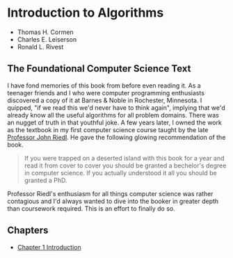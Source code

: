 # Introduction to Algorithms
- Thomas H. Cormen
- Charles E. Leiserson
- Ronald L. Rivest
## The Foundational Computer Science Text
I have fond memories of this book from before even reading it. As a teenager friends and I who were computer programming enthusiasts discovered a copy of it at Barnes & Noble in Rochester, Minnesota. I quipped, "if we read this we'd never have to think again", implying that we'd already know all the useful algorithms for all problem domains. There was an nugget of truth in that youthful joke.
A few years later, I owned the work as the textbook in my first computer science course taught by the late [Professor John Riedl](https://en.wikipedia.org/wiki/John_T._Riedl). He gave the following glowing recommendation of the book.
> If you were trapped on a deserted island with this book for a year and read it from cover to cover you should be granted a bechelor's degree in computer science. If you actually understood it all you should be granted a PhD.

Professor Riedl's enthusiasm for all things computer science was rather contagious and I'd always wanted to dive into the booker in greater depth than coursework required. This is an effort to finally do so.
## Chapters
- [Chapter 1 Introduction](chapter-1.md)
